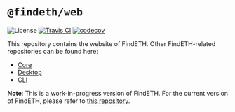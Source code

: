 # `@findeth/web`

![License](https://img.shields.io/github/license/FindETH/core) [![Travis CI](https://travis-ci.com/FindETH/web.svg?branch=master)](https://travis-ci.com/FindETH/web) [![codecov](https://codecov.io/gh/FindETH/web/branch/master/graph/badge.svg)](https://codecov.io/gh/FindETH/web)


This repository contains the website of FindETH. Other FindETH-related repositories can be found here:

- [Core](https://github.com/FindETH/core)
- [Desktop](https://github.com/FindETH/desktop)
- [CLI](https://github.com/FindETH/cli)

**Note**: This is a work-in-progress version of FindETH. For the current version of FindETH, please refer to [this repository](https://github.com/Mrtenz/FindETH/tree/master).
